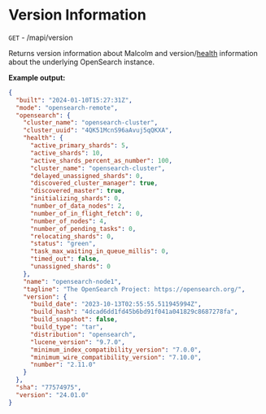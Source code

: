 # Version Information

`GET` - /mapi/version

Returns version information about Malcolm and version/[health](https://opensearch.org/docs/latest/opensearch/rest-api/cluster-health/) information about the underlying OpenSearch instance.

**Example output:**

```json
{
  "built": "2024-01-10T15:27:31Z",
  "mode": "opensearch-remote",
  "opensearch": {
    "cluster_name": "opensearch-cluster",
    "cluster_uuid": "4QK51McnS96aAvuj5qQKXA",
    "health": {
      "active_primary_shards": 5,
      "active_shards": 10,
      "active_shards_percent_as_number": 100,
      "cluster_name": "opensearch-cluster",
      "delayed_unassigned_shards": 0,
      "discovered_cluster_manager": true,
      "discovered_master": true,
      "initializing_shards": 0,
      "number_of_data_nodes": 2,
      "number_of_in_flight_fetch": 0,
      "number_of_nodes": 4,
      "number_of_pending_tasks": 0,
      "relocating_shards": 0,
      "status": "green",
      "task_max_waiting_in_queue_millis": 0,
      "timed_out": false,
      "unassigned_shards": 0
    },
    "name": "opensearch-node1",
    "tagline": "The OpenSearch Project: https://opensearch.org/",
    "version": {
      "build_date": "2023-10-13T02:55:55.511945994Z",
      "build_hash": "4dcad6dd1fd45b6bd91f041a041829c8687278fa",
      "build_snapshot": false,
      "build_type": "tar",
      "distribution": "opensearch",
      "lucene_version": "9.7.0",
      "minimum_index_compatibility_version": "7.0.0",
      "minimum_wire_compatibility_version": "7.10.0",
      "number": "2.11.0"
    }
  },
  "sha": "77574975",
  "version": "24.01.0"
}
```
